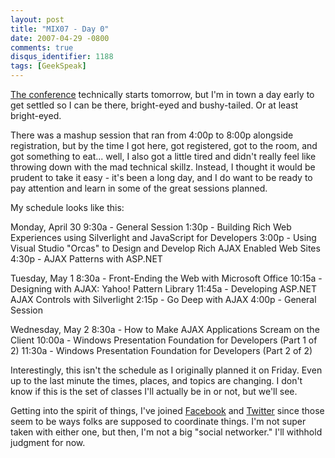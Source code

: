 ```yaml
---
layout: post
title: "MIX07 - Day 0"
date: 2007-04-29 -0800
comments: true
disqus_identifier: 1188
tags: [GeekSpeak]
---
```

[The conference](http://visitmix.com) technically starts tomorrow, but
I'm in town a day early to get settled so I can be there, bright-eyed
and bushy-tailed. Or at least bright-eyed.
 
 There was a mashup session that ran from 4:00p to 8:00p alongside
registration, but by the time I got here, got registered, got to the
room, and got something to eat... well, I also got a little tired and
didn't really feel like throwing down with the mad technical skillz.
Instead, I thought it would be prudent to take it easy - it's been a
long day, and I do want to be ready to pay attention and learn in some
of the great sessions planned.
 
 My schedule looks like this:
 
 Monday, April 30
 9:30a - General Session
 1:30p - Building Rich Web Experiences using Silverlight and JavaScript
for Developers
 3:00p - Using Visual Studio "Orcas" to Design and Develop Rich AJAX
Enabled Web Sites
 4:30p - AJAX Patterns with ASP.NET
 
 Tuesday, May 1
 8:30a - Front-Ending the Web with Microsoft Office
 10:15a - Designing with AJAX: Yahoo! Pattern Library
 11:45a - Developing ASP.NET AJAX Controls with Silverlight
 2:15p - Go Deep with AJAX
 4:00p - General Session
 
 Wednesday, May 2
 8:30a - How to Make AJAX Applications Scream on the Client
 10:00a - Windows Presentation Foundation for Developers (Part 1 of 2)
 11:30a - Windows Presentation Foundation for Developers (Part 2 of 2)
 
 Interestingly, this isn't the schedule as I originally planned it on
Friday. Even up to the last minute the times, places, and topics are
changing. I don't know if this is the set of classes I'll actually be in
or not, but we'll see.
 
 Getting into the spirit of things, I've joined
[Facebook](http://www.facebook.com) and
[Twitter](http://www.twitter.com) since those seem to be ways folks are
supposed to coordinate things. I'm not super taken with either one, but
then, I'm not a big "social networker." I'll withhold judgment for now.
